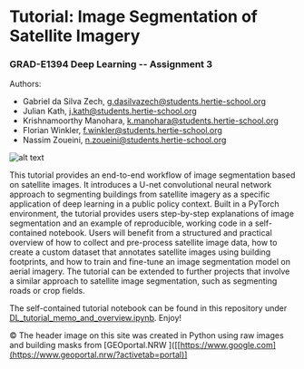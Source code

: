 # Tutorial: Image Segmentation of Satellite Imagery
### GRAD-E1394 Deep Learning -- Assignment 3

Authors:
*   Gabriel da Silva Zech, [g.dasilvazech@students.hertie-school.org](mailto:g.dasilvazech@students.hertie-school.org)
*   Julian Kath, [j.kath@students.hertie-school.org](mailto:j.kath@students.hertie-school.org)
*   Krishnamoorthy Manohara, [k.manohara@students.hertie-school.org](mailto:k.manohara@students.hertie-school.org)
*   Florian Winkler, [f.winkler@students.hertie-school.org](mailto:f.winkler@students.hertie-school.org)
*   Nassim Zoueini, [n.zoueini@students.hertie-school.org](mailto:n.zoueini@students.hertie-school.org)

![alt text]([http://url/to/img.png](https://github.com/GabZech/building-segmentation-tutorial/blob/main/img/wide.png))


This tutorial provides an end-to-end workflow of image segmentation based on satellite images. It introduces a U-net convolutional neural network approach to segmenting buildings from satellite imagery as a specific application of deep learning in a public policy context. Built in a PyTorch environment, the tutorial provides users step-by-step explanations of image segmentation and an example of reproducible, working code in a self-contained notebook. Users will benefit from a structured and practical overview of how to collect and pre-process satellite image data, how to create a custom dataset that annotates satellite images using building footprints, and how to train and fine-tune an image segmentation model on aerial imagery. The tutorial can be extended to further projects that involve a similar approach to satellite image segmentation, such as segmenting roads or crop fields.

The self-contained tutorial notebook can be found in this repository under [DL_tutorial_memo_and_overview.ipynb]([https://www.google.com](https://github.com/GabZech/building-segmentation-tutorial/blob/main/DL_tutorial_memo_and_overview.ipynb)). Enjoy!

&copy; The header image on this site was created in Python using raw images and building masks from [GEOportal.NRW ]([[https://www.google.com](https://www.geoportal.nrw/?activetab=portal)]
